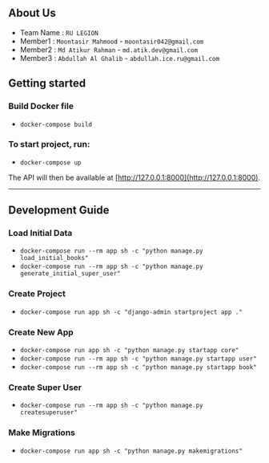 ## About Us
- Team Name : `RU LEGION`
- Member1 : `Moontasir Mahmood` - `moontasir042@gmail.com`
- Member2 : `Md Atikur Rahman` - `md.atik.dev@gmail.com`
- Member3 : `Abdullah Al Ghalib` - `abdullah.ice.ru@gmail.com`

## Getting started

### Build Docker file
- `docker-compose build`

### To start project, run:
- `docker-compose up`


The API will then be available at [http://127.0.0.1:8000](http://127.0.0.1:8000).


---
## Development Guide

### Load Initial Data
- `docker-compose run --rm app sh -c "python manage.py load_initial_books"`
- `docker-compose run --rm app sh -c "python manage.py generate_initial_super_user"`

### Create Project
- `docker-compose run app sh -c "django-admin startproject app ."`

### Create New App
- `docker-compose run app sh -c "python manage.py startapp core"`
- `docker-compose run --rm app sh -c "python manage.py startapp user"`
- `docker-compose run --rm app sh -c "python manage.py startapp book"`

### Create Super User
- `docker-compose run --rm app sh -c "python manage.py createsuperuser"`

### Make Migrations
- `docker-compose run app sh -c "python manage.py makemigrations"`